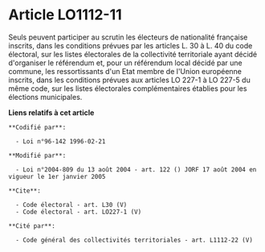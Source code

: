 # Article LO1112-11

Seuls peuvent participer au scrutin les électeurs de nationalité française inscrits, dans les conditions prévues par les
articles L. 30 à L. 40 du code électoral, sur les listes électorales de la collectivité territoriale ayant décidé d'organiser
le référendum et, pour un référendum local décidé par une commune, les ressortissants d'un Etat membre de l'Union européenne
inscrits, dans les conditions prévues aux articles LO 227-1 à LO 227-5 du même code, sur les listes électorales
complémentaires établies pour les élections municipales.

**Liens relatifs à cet article**

	**Codifié par**:

	  - Loi n°96-142 1996-02-21

	**Modifié par**:

	  - Loi n°2004-809 du 13 août 2004 - art. 122 () JORF 17 août 2004 en vigueur le 1er janvier 2005

	**Cite**:

	  - Code électoral - art. L30 (V)
	  - Code électoral - art. LO227-1 (V)

	**Cité par**:

	  - Code général des collectivités territoriales - art. L1112-22 (V)
